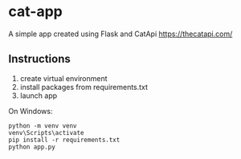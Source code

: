 # cat-app
A simple app created using Flask and CatApi
https://thecatapi.com/

## Instructions
1) create virtual environment
2) install packages from requirements.txt
3) launch app

On Windows:
```
python -m venv venv
venv\Scripts\activate
pip install -r requirements.txt
python app.py
```
